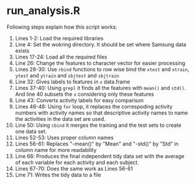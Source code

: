 run_analysis.R
==========
Following steps explain how this script works:

1. Lines 1-2: Load the required libraries
2. Line 4: Set the wokring directory. It should be set where Samsung data exists
3. Lines 17-24: Load all the required files
4. Line 26: Change the features to character vector for easier processing
5. Lines 28-30: Use `rbind` functions to row wise bind the `xtest` and `xtrain`, `ytest` and `ytrain` and `sbjtest` and `sbjtrain`
6. Line 32: Gives labels to features in `x` data.frame
7. Lines 37-40: Using `grepl` it finds all the features with `mean()` and `std()`. And line 40 subsets the `x` considering only these features
8. Line 43: Converts activity labels for easy comparison
9. Lines 46-48: Using `for` loop, it replaces the correspoding activity numbers with activity names so that descriptive activity names to name the activities in the data set are used. 
10. Line 50: Using `cbind` it merges the training and the test sets to create one data set.
11. Lines 52-53: Uses proper column names
12. Lines 56-61: Replaces "-mean()" by "Mean" and "-std()" by "Std" in column name for more readability
13. Line 66: Produces the final independent tidy data set with the average of each variable for each activity and each subject. 
14. Lines 67-70: Does the same work as Lines 56-61
15. Line 71: Writes the tidy data to a file
